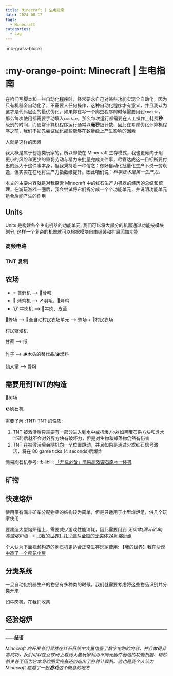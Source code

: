 ```yaml
---
title: Minecraft | 生电指南
date: 2024-08-17
tags:
  - Minecraft
categories:
  - Log
---
```


:mc-grass-block:

# :my-orange-point: Minecraft | 生电指南

在咱们写脚本和一些自动化程序时，经常要求自己对某些功能实现全自动化，因为只有机器全自动化了，不需要人任何操作，这种自动化程序才有意义，并且我认为这才是代码层面的最优优化。如果你在写一个爬虫程序的时候需要用到`cookie`，那么每次使用都需要手动填入`cookie`，那么每次运行都需要在人工操作上耗费**秒**级别的时间，而通常计算机程序运行通常以**毫秒**级计数，因此在考虑优化计算机程序之前，我们不妨先尝试优化那些能够在数量级上产生影响的因素

人就是这样的因素

我大概是属于创造类玩家的，所以即使在 Minecraft 生存模式，我也更倾向于用更小的风险和更少的重复劳动与精力来批量完成某件事，尽管达成这一目标所要付出的远大于这件事本身，但我秉持着一种信念：做好自动化批量化生产不说一劳永逸，但实实在在地将生产力指数级提升。因此咱们说：*科学技术是第一生产力。*

本文的主要内容就是对我探索 Minecraft 中的红石生产力机器的经历的总结和梳理，在游玩游戏一圈后，我会尝试将它们拆分成一个个功能单元，并说明功能单元组合后能产生的作用

<!-- more -->

## Units

Units 是构建各个生电机器的功能单元, 我们可以将大部分的机器通过功能按模块划分, 这样一个复杂的机器就可以根据模块自由组装和扩展添加功能

### 高频电路

### TNT 复制
## 农场

- :star: 苔藓机 --> 🦴骨粉
- 🐔 烤鸡机 --> 🪶羽毛、🍗烤鸡
- 🐮 牛肉机 --> 🥩牛肉、皮革

🐝蜂场 --> 🌾全自动村民农场单元 --> 蜂场 + 👨村民农场

村民繁殖机

甘蔗 --> 纸

竹子 --> 🪵木头的替代品/⛽️燃料

仙人掌 --> 骨粉

## 需要用到TNT的构造

🌲树场

🪨刷石机

需要了解 :TNT: [TNT](https://minecraft.wiki/w/TNT) 的性质:

1. TNT 被激活后只需要有一部分进入到水中或抗爆方块(如黑曜石系方块和含水半砖)后就不会对外界方块有破坏力，但是对生物和掉落物仍然有伤害
2. TNT 在被激活后会随机向一个位置跳动，并且如果是通过火或红石信号激活，将在 80 game ticks (4 seconds)后爆炸

简易刷石机参考: :bilibili: [「开荒必备」简易高效圆石原木一体机](https://www.bilibili.com/video/BV163411N7YU/)

## 矿物

## 快速熔炉

使用带有漏斗矿车分配物品的结构较为简单，但是只适用于小型熔炉组，供几个玩家使用

要建造大型熔炉组上，需要减少游戏性能消耗，因此需要用到 *无实体(漏斗矿车)高速熔炉组* --> [【我的世界】几乎漏斗全锁的无实体24炉熔炉组](https://www.bilibili.com/video/BV19b4y1i7ia/)

个人认为下面视频构造的刷石机更适合正常生存玩家使用: [【我的世界】我在沙漠中造了一个樱花小屋](https://www.bilibili.com/video/BV1sG411D77V/)

## 分类系统

一旦自动化机器生产的物品有多种类的时候，我们就需要考虑将这些物品识别并分类开来

如牛肉机，在我们收集

## 经验熔炉

---

**——结语**

*Minecraft 的开发者们显然在红石系统中大量借鉴了数字电路的内容，并且做得非常成功，我们可以在互联网上看到大量玩家利用不同元器件创造的功能机器、精妙机关甚至因为它本身的图灵完备还创造出了各种计算机。这也是我个人认为 Minecraft 超越了一般**游戏**这个概念的地方*
